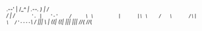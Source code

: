  .--' |
/___^ |     .--.
   ) |    /    \
  /  |  /`      '.
 |   '-'    /     \
 \         |      |\
  \    /   \      /\|
   \  /'----`\   /
   |||       \\ |
   ((|        ((|
   |||        |||
  //_(       //_(

